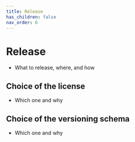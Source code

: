 ```yaml
---
title: Release
has_children: false
nav_order: 6
---
```


# Release

- What to release, where, and how

## Choice of the license

- Which one and why

## Choice of the versioning schema
- Which one and why
